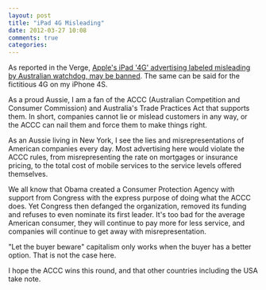 ```yaml
---
layout: post
title: "iPad 4G Misleading"
date: 2012-03-27 10:08
comments: true
categories: 
---
```


As reported in the Verge, [Apple's iPad '4G' advertising labeled misleading by Australian watchdog, may be banned](http://www.theverge.com/2012/3/27/2905415/apple-ipad-4g-misleading-advertising-accc). The same can be said for the fictitious 4G on my iPhone 4S.

As a proud Aussie, I am a fan of the ACCC (Australian Competition and Consumer Commission) and Australia's Trade Practices Act that supports them. In short, companies cannot lie or mislead customers in any way, or the ACCC can nail them and force them to make things right.

As an Aussie living in New York, I see the lies and misrepresentations of American companies every day. Most advertising here would violate the ACCC rules, from misrepresenting the rate on mortgages or insurance pricing, to the total cost of mobile services to the service levels offered themselves.

We all know that Obama created a Consumer Protection Agency with support from Congress with the express purpose of doing what the ACCC does. Yet Congress then defanged the organization, removed its funding and refuses to even nominate its first leader. It's too bad for the average American consumer, they will continue to pay more for less service, and companies will continue to get away with misrepresentation.

"Let the buyer beware" capitalism only works when the buyer has a better option. That is not the case here.

I hope the ACCC wins this round, and that other countries including the USA take note.
